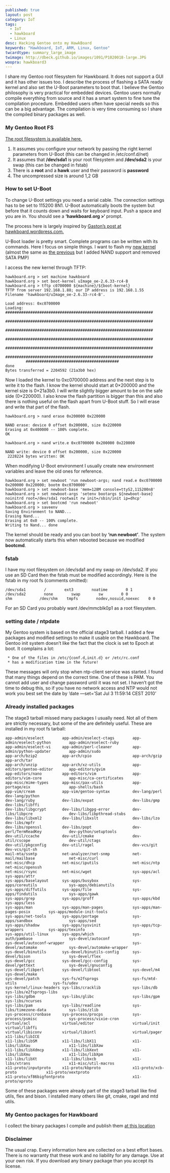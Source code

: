 ```yaml
---
published: true
layout: post
category: IoT
tags: 
  - IoT
  - hawkboard
  - Linux
desc: Hacking Gentoo onto my HawkBoard
keywords: "Hawkboard, IoT, ARM, Linux, Gentoo"
twcardtype: summary_large_image 
twimage: http://dbeck.github.io/images/1091/P1020018-large.JPG
woopra: hawkboard3
---
```


I share my Gentoo root filesystem for Hawkboard. It does not support a GUI and it has other issues too. I describe the process of flashing a SATA ready kernel and also set the U-Boot parameters to boot that. I believe the Gentoo philosophy is very practical for embedded devices. Gentoo users normally compile everything from source and it has a smart system to fine tune the compilation procedure. Embedded users often have special needs so this can be a big advantage. The compilation is very time consuming so I share the compiled binary packages as well.

### My Gentoo Root FS

[The root filesystem is available here.](http://dbeck.beckground.hu/gentoo/hawkboard-goodies/gentoo-rootfs-100710.tar.bz2)

1.  It assumes you configure your network by passing the right kernel parameters from U-Boot (this can be changed in /etc/conf.d/net)
2.  It assumes that **/dev/sda1** is your root filesystem and **/dev/sda2** is your swap (this can be changed in fstab)
3.  There is a **root** and a **hawk** user and their password is **password**
4.  The uncompressed size is around 1,2 GB

### How to set U-Boot

To change U-Boot settings you need a serial cable. The connection settings has to be set to 115200 8N1\. U-Boot automatically boots the system but before that it counts down and waits for keyboard input. Push a space and you are in. You should see a **‘hawkboard.org >‘** prompt.

The process here is largely inspired by [Gaston’s post at hawkboard.wordpress.com.](http://hawkboard.wordpress.com/2010/05/18/ymodem-transfer-of-the-uimage-file-on-hawkboard-by-gaston/)

U-Boot loader is pretty smart. Complete programs can be written with its commands. Here I focus on simple things. I want to flash my [new kernel](http://dbeck.beckground.hu/gentoo/hawkboard-goodies/uImage_oe-2.6.33-rc4-B) (almost the same as [the previous](http://dbeck.beckground.hu/articles/2010/07/03/hawkboard-part-2-gentoo-sata-ti/) but I added NAND support and removed SATA PMP)

I access the new kernel through TFTP:

```
hawkboard.org > set machine hawkboard
hawkboard.org > set boot-kernel uImage_oe-2.6.33-rc4-B
hawkboard.org > tftp c0700000 ${machine}/${boot-kernel}
TFTP from server 192.168.1.88; our IP address is 192.168.1.55
Filename 'hawkboard/uImage_oe-2.6.33-rc4-B'.

Load address: 0xc0700000
Loading: #################################################################
         #################################################################
         #################################################################
         #################################################################
         #################################################################
         #################################################################
         #########################################
done
Bytes transferred = 2204592 (21a3b0 hex)

```

Now I loaded the kernel to 0xc0700000 address and the next step is to write it to the flash. I know the kernel should start at 0×200000 and the kernel size is 0×21a3b0\. I will write slightly bigger amount to be on the safe side (0×220000). I also know the flash partition is bigger than this and also there is nothing useful on the flash apart from U-Boot stuff. So I will erase and write that part of the flash.

```
hawkboard.org > nand erase 0x200000 0x220000

NAND erase: device 0 offset 0x200000, size 0x220000
Erasing at 0x400000 -- 100% complete.
OK

hawkboard.org > nand write.e 0xc0700000 0x200000 0x220000

NAND write: device 0 offset 0x200000, size 0x220000
 2228224 bytes written: OK
```

When modifying U-Boot environment I usually create new environment variables and leave the old ones for reference.

```
hawkboard.org > set newboot 'run newboot-args; nand read.e 0xc0700000 0x200000 0x220000; bootm 0xc0700000'
hawkboard.org > set newboot-base 'mem=128M console=ttyS2,115200n8'
hawkboard.org > set newboot-args 'setenv bootargs ${newboot-base} noinitrd root=/dev/sda1 rootwait rw init=/sbin/init ip=dhcp'
hawkboard.org > set bootcmd 'run newboot'
hawkboard.org > saveenv
Saving Environment to NAND...
Erasing Nand...
Erasing at 0x0 -- 100% complete.
Writing to Nand... done
```

The kernel should be ready and you can boot by **‘run newboot’**. The system now automatically starts this when rebooted because we modified **bootcmd**.

### fstab

I have my root filesystem on /dev/sda1 and my swap on /dev/sda2\. If you use an SD Card then the fstab must be modified accordingly. Here is the fstab in my root fs (comments omitted):

```
/dev/sda1        /        ext3        noatime        0 1
/dev/sda2        none        swap        sw        0 0
shm            /dev/shm    tmpfs        nodev,nosuid,noexec    0 0
```

For an SD Card you probably want /dev/mmcblk0p1 as a root filesystem.

### setting date / ntpdate

My Gentoo system is based on the official stage3 tarball. I added a few packages and modified settings to make it usable on the Hawkboard. The Gentoo init system doesn’t like the fact that the clock is set to Epoch at boot. It complains a lot:

```
 * One of the files in /etc/{conf.d,init.d} or /etc/rc.conf
 * has a modification time in the future!
```

These messages will only stop when ntp-client service was started. I found that many things depend on the correct time. One of these is PAM. You cannot add user and change password until it was not set. I haven’t got the time to debug this, so if you have no network access and NTP would not work you best set the date by ‘date —set=’Sat Jul 3 11:59:14 CEST 2010’

### Already installed packages

The stage3 tarball missed many packages I usually need. Not all of them are strictly necessary, but some of the are definitely useful. These are installed in my root fs tarball:

```
app-admin/eselect        app-admin/eselect-ctags        app-admin/eselect-python        app-admin/eselect-ruby
app-admin/eselect-vi     app-admin/perl-cleaner         app-admin/python-updater        app-admin/sudo
app-arch/bzip2           app-arch/cpio                  app-arch/gzip                   app-arch/tar
app-arch/unzip           app-arch/xz-utils              app-editors/gentoo-editor       app-editors/gvim
app-editors/nano         app-editors/vim                app-editors/vim-core            app-misc/ca-certificates
app-misc/mime-types      app-misc/pax-utils             app-portage/eix                 app-shells/bash
app-vim/cream            app-vim/gentoo-syntax          dev-lang/perl                   dev-lang/python
dev-lang/ruby            dev-libs/expat                 dev-libs/gmp                    dev-libs/libffi
dev-libs/libgcrypt       dev-libs/libgpg-error          dev-libs/libpcre                dev-libs/libpthread-stubs
dev-libs/libxml2         dev-libs/libxslt               dev-libs/lzo                    dev-libs/mpfr
dev-libs/openssl         dev-libs/popt                  dev-perl/TermReadKey            dev-python/setuptools
dev-util/ccache          dev-util/cmake                 dev-util/cscope                 dev-util/ctags
dev-util/pkgconfig       dev-util/ragel                 dev-vcs/git                     dev-vcs/git-sh
mail-mta/ssmtp           net-analyzer/net-snmp          net-mail/mailbase               net-misc/curl
net-misc/dhcp            net-misc/iputils               net-misc/ntp                    net-misc/openssh
net-misc/rsync           net-misc/wget                  sys-apps/acl                    sys-apps/attr
sys-apps/baselayout      sys-apps/busybox               sys-apps/coreutils              sys-apps/debianutils
sys-apps/diffutils       sys-apps/file                  sys-apps/findutils              sys-apps/gawk
sys-apps/grep            sys-apps/groff                 sys-apps/kbd                    sys-apps/less
sys-apps/man             sys-apps/man-pages             sys-apps/man-pages-posix        sys-apps/module-init-tools
sys-apps/net-tools       sys-apps/portage               sys-apps/sandbox                sys-apps/sed
sys-apps/shadow          sys-apps/sysvinit              sys-apps/tcp-wrappers           sys-apps/texinfo
sys-apps/util-linux      sys-apps/which                 sys-auth/pambase                sys-devel/autoconf
sys-devel/autoconf-wrapper                              sys-devel/automake              sys-devel/automake-wrapper
sys-devel/binutils       sys-devel/binutils-config      sys-devel/bison                 sys-devel/flex
sys-devel/gcc            sys-devel/gcc-config           sys-devel/gettext               sys-devel/gnuconfig
sys-devel/libperl        sys-devel/libtool              sys-devel/m4                    sys-devel/make
sys-devel/patch          sys-fs/e2fsprogs               sys-fs/mtd-utils                sys-fs/udev
sys-kernel/linux-headers sys-libs/cracklib              sys-libs/db                     sys-libs/e2fsprogs-libs
sys-libs/gdbm            sys-libs/glibc                 sys-libs/gpm                    sys-libs/ncurses
sys-libs/pam             sys-libs/readline              sys-libs/timezone-data          sys-libs/zlib
sys-process/cronbase     sys-process/procps             sys-process/psmisc              sys-process/vixie-cron
virtual/acl              virtual/editor                 virtual/init                    virtual/libffi
virtual/libiconv         virtual/libintl                virtual/pager                   x11-libs/libICE
x11-libs/libSM           x11-libs/libX11                x11-libs/libXau                 x11-libs/libXaw
x11-libs/libXdmcp        x11-libs/libXext               x11-libs/libXmu                 x11-libs/libXpm
x11-libs/libXt           x11-libs/libxcb                x11-libs/xtrans                 x11-misc/util-macros
x11-proto/inputproto     x11-proto/kbproto              x11-proto/xcb-proto             x11-proto/xextproto
x11-proto/xf86bigfontproto                              x11-proto/xproto 
```

Some of these packages were already part of the stage3 tarball like find utils, flex and bison. I installed many others like git, cmake, ragel and mtd utils.

### My Gentoo packages for Hawkboard

I collect the binary packages I compile and publish them [at this location](http://dbeck.beckground.hu/gentoo/hawkboard-packages/)

### Disclaimer

The usual crap. Every information here are collected on a best effort bases. There is no warranty that these work and no liability for any damage. Use at your own risk. If you download any binary package than you accept its license.

